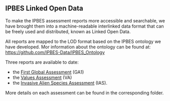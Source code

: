 ## IPBES Linked Open Data

To make the IPBES assessment reports more accessible and searchable, we have brought them into a machine-readable interlinked data format that can be freely used and distributed, known as Linked Open Data.

All reports are mapped to the LOD format based on the IPBES ontology we have developed. Mor information about the ontology can be found at: https://github.com/IPBES-Data/IPBES_Ontology

Three reports are available to date:
- the [First Global Assessment](https://github.com/IPBES-Data/IPBES_LOD/tree/main/Global%20Assessment%201) (GA1)
- the [Values Assessment](https://github.com/IPBES-Data/IPBES_LOD/tree/main/Values%20Assessment) (VA)
- the [Invasive Alien Species Assessment](https://github.com/IPBES-Data/IPBES_LOD/tree/main/Invasive%20Alien%20Species%20Assessment) (IAS).

More details on each assessment can be found in the corresponding folder.
